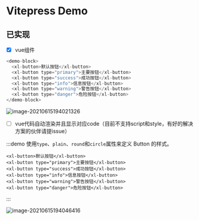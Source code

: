# Vitepress Demo

## 已实现
- [x] vue组件

```js
<demo-block>
  <xl-button>默认按钮</xl-button>
  <xl-button type="primary">主要按钮</xl-button>
  <xl-button type="success">成功按钮</xl-button>
  <xl-button type="info">信息按钮</xl-button>
  <xl-button type="warning">警告按钮</xl-button>
  <xl-button type="danger">危险按钮</xl-button>
</demo-block>
```

![image-20210615194021326](https://tva1.sinaimg.cn/large/008i3skNly1grj6qits6pj312c04aq3j.jpg)



- [ ] vue代码自动渲染并且显示对应code（目前不支持script和style，有好的解决方案的伙伴请提issue）

:::demo 使用`type`、`plain`、`round`和`circle`属性来定义 Button 的样式。
```vue
<xl-button>默认按钮</xl-button>
<xl-button type="primary">主要按钮</xl-button>
<xl-button type="success">成功按钮</xl-button>
<xl-button type="info">信息按钮</xl-button>
<xl-button type="warning">警告按钮</xl-button>
<xl-button type="danger">危险按钮</xl-button>
```
:::


![image-20210615194046416](https://tva1.sinaimg.cn/large/008i3skNly1grj6qx0v0nj31r40nsdkn.jpg)


